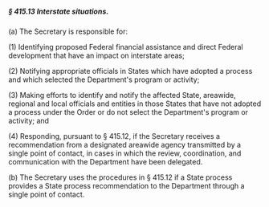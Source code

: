 ##### § 415.13 Interstate situations. #####

(a) The Secretary is responsible for:

(1) Identifying proposed Federal financial assistance and direct Federal development that have an impact on interstate areas;

(2) Notifying appropriate officials in States which have adopted a process and which selected the Department's program or activity;

(3) Making efforts to identify and notify the affected State, areawide, regional and local officials and entities in those States that have not adopted a process under the Order or do not select the Department's program or activity; and

(4) Responding, pursuant to § 415.12, if the Secretary receives a recommendation from a designated areawide agency transmitted by a single point of contact, in cases in which the review, coordination, and communication with the Department have been delegated.

(b) The Secretary uses the procedures in § 415.12 if a State process provides a State process recommendation to the Department through a single point of contact.
